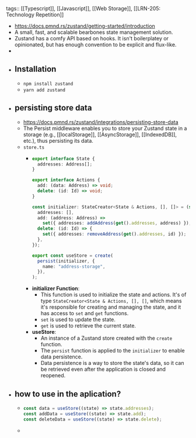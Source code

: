 tags:: [[Typescript]], [[Javascript]], [[Web Storage]], [[LRN-205: Technology Repetition]]

- https://docs.pmnd.rs/zustand/getting-started/introduction
- A small, fast, and scalable bearbones state management solution.
- Zustand has a comfy API based on hooks. It isn't boilerplatey or opinionated,
  but has enough convention to be explicit and flux-like.
-
- ## Installation
	- `npm install zustand`
	- `yarn add zustand`
- ## persisting store data
	- https://docs.pmnd.rs/zustand/integrations/persisting-store-data
	- The Persist middleware enables you to store your Zustand state in a storage
	  (e.g., [[localStorage]], [[AsyncStorage]], [[IndexedDB]], etc.), thus persisting its data.
	- `store.ts`
		- ```typescript
		  export interface State {
		    addresses: Address[];
		  }
		  
		  export interface Actions {
		    add: (data: Address) => void;
		    delete: (id: Id) => void;
		  }
		  
		  const initializer: StateCreator<State & Actions, [], []> = (set, get) => ({
		    addresses: [],
		    add: (address: Address) =>
		      set({ addresses: addAddress(get().addresses, address) }),
		    delete: (id: Id) => {
		      set({ addresses: removeAddress(get().addresses, id) });
		    },
		  });
		  
		  export const useStore = create(
		    persist(initializer, {
		      name: "address-storage",
		    }),
		  );
		  ```
		- **initializer Function**:
			- This function is used to initialize the state and actions. It's of type `StateCreator<State & Actions, [], []`, which means it's responsible for creating and managing the state, and it has access to `set` and `get` functions.
			- `set` is used to update the state.
			- `get` is used to retrieve the current state.
		- **useStore**:
			- An instance of a Zustand store created with the `create` function.
			- The `persist` function is applied to the `initializer` to enable data persistence.
			- Data persistence is a way to store the state's data, so it can be retrieved even after the application is closed and reopened.
- ## how to use in the aplication?
	- ```typescript
	  const data = useStore((state) => state.addresses);
	  const addData = useStore((state) => state.add);
	  const deleteData = useStore((state) => state.delete);
	  ```
	-